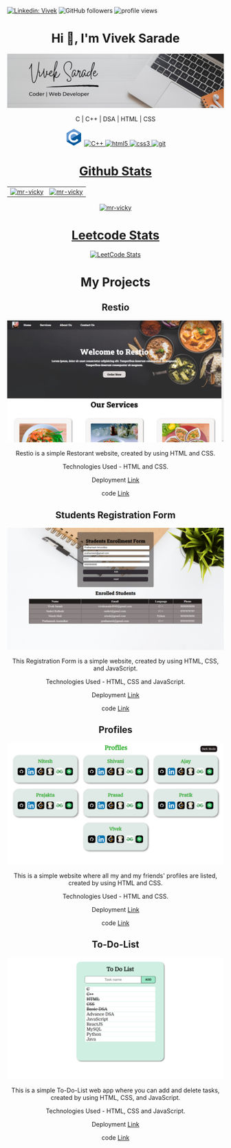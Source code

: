 [![Linkedin: Vivek](https://img.shields.io/badge/-Vivek-blue?style=flat-square&logo=Linkedin&logoColor=white&link=https://www.linkedin.com/in/vivek-sarade-41676920b/)](https://www.linkedin.com/in/vivek-sarade-41676920b/)
![GitHub followers](https://img.shields.io/github/followers/mr-vicky?label=Follow&style=social)
<img alt = "profile views" src="https://komarev.com/ghpvc/?username=mr-vicky&color=brightgreen">

<h1 align="center">Hi 👋, I'm Vivek Sarade</h1>

<img src = "/2.png">



<p align="center">C | C++ | DSA | HTML | CSS </p>

<div align="center">

<p align="center">

<img src="https://raw.githubusercontent.com/devicons/devicon/master/icons/c/c-original.svg" alt="c" width="40" height="40"/> </a> <a href="https://www.w3schools.com/cpp/" target="_blank" rel="noreferrer">
<img src="https://i.pinimg.com/originals/99/f8/87/99f887833c475448723d3c9ac16c179b.png" alt="C++" width="40" height="40"/> 
<img src="https://upload.wikimedia.org/wikipedia/commons/thumb/6/61/HTML5_logo_and_wordmark.svg/512px-HTML5_logo_and_wordmark.svg.png" alt="html5" height="40"/> 
<img src="https://upload.wikimedia.org/wikipedia/commons/thumb/d/d5/CSS3_logo_and_wordmark.svg/1200px-CSS3_logo_and_wordmark.svg.png" alt="css3" height="40"/> 
<img src="https://www.vectorlogo.zone/logos/git-scm/git-scm-icon.svg" alt="git" width="40" height="40"/> 

</p>
</div>


<h1 align="center">Github Stats</h1>

<table>
  <tr>
    <td><img src="https://github-readme-stats.vercel.app/api?username=mr-vicky&show_icons=true&theme=dark&locale=en" alt="mr-vicky" /></td>
    <td><img src="https://github-readme-stats.vercel.app/api/top-langs?username=mr-vicky&show_icons=true&theme=dark&locale=en&layout=compact" alt="mr-vicky" /></td>
  </tr>
</table>

<div align="center">
<p><img align="center" src="https://github-readme-streak-stats.herokuapp.com/?user=mr-vicky&theme=dark" alt="mr-vicky" /></p>
  
  </div>
  

<h1 align="center">Leetcode Stats</h1>
<div align="center">
  
 <div>
 
  [![LeetCode Stats](https://leetcode.card.workers.dev/Mr_Vicky?theme=dark&font=&extension=activity)](https://leetcode.com/Mr_Vicky/) 
   <!-- ![](https://leetcard.jacoblin.cool/Mr_Vicky?ext=heatmap) -->
   
   
   # **My Projects**


<h2 align="center">Restio</h2>

<img src = "./bg1.png">

Restio is a simple Restorant website, created by using HTML and CSS.

Technologies Used - HTML and CSS.

Deployment [Link](https://mr-vicky.github.io/Restio/) 

code [Link](https://github.com/mr-vicky/Restio)



<h2 align="center">Students Registration Form</h2>
<img src = "./bg2.png">

This Registration Form is a simple website, created by using HTML, CSS, and JavaScript.

Technologies Used - HTML, CSS and JavaScript.

Deployment [Link](https://mr-vicky.github.io/LGMVIP-Task-2/) 

code [Link](https://github.com/mr-vicky/LGMVIP-Task-2)



<h2 align="center">Profiles</h2>
<img src = "./bg3.png">

This is a simple website where all my and my friends' profiles are listed, created by using HTML and CSS.

Technologies Used - HTML and CSS.

Deployment [Link](https://mr-vicky.github.io/Profiles/) 

code [Link](https://github.com/mr-vicky/Profiles)



<h2 align="center">To-Do-List</h2>
<img src = "./bg4.png">

This is a simple To-Do-List web app where you can add and delete tasks, created by using HTML, CSS, and JavaScript.

Technologies Used - HTML, CSS and JavaScript.

Deployment [Link](https://mr-vicky.github.io/LGMVIP-Task-1/) 

code [Link](https://github.com/mr-vicky/LGMVIP-Task-1)


